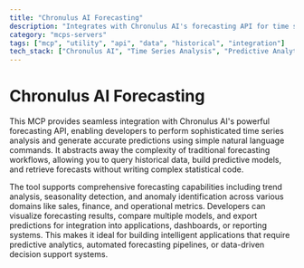 ```yaml
---
title: "Chronulus AI Forecasting"
description: "Integrates with Chronulus AI's forecasting API for time series analysis, prediction generation, and data visualization through natural language commands."
category: "mcps-servers"
tags: ["mcp", "utility", "api", "data", "historical", "integration"]
tech_stack: ["Chronulus AI", "Time Series Analysis", "Predictive Analytics", "Data Visualization", "API Integration"]
---
```


# Chronulus AI Forecasting

This MCP provides seamless integration with Chronulus AI's powerful forecasting API, enabling developers to perform sophisticated time series analysis and generate accurate predictions using simple natural language commands. It abstracts away the complexity of traditional forecasting workflows, allowing you to query historical data, build predictive models, and retrieve forecasts without writing complex statistical code.

The tool supports comprehensive forecasting capabilities including trend analysis, seasonality detection, and anomaly identification across various domains like sales, finance, and operational metrics. Developers can visualize forecasting results, compare multiple models, and export predictions for integration into applications, dashboards, or reporting systems. This makes it ideal for building intelligent applications that require predictive analytics, automated forecasting pipelines, or data-driven decision support systems.
